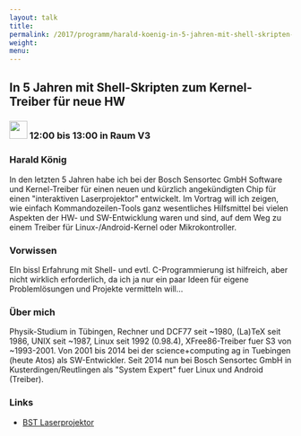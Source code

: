 ```yaml
---
layout: talk
title:
permalink: /2017/programm/harald-koenig-in-5-jahren-mit-shell-skripten-zum-kernel-treiber-fuer-neue-hw/
weight:
menu:
---
```

## In 5 Jahren mit Shell-Skripten zum Kernel-Treiber für neue HW

### <img height = "32" src="../../../images/talk.svg"> 12:00 bis 13:00 in Raum V3

### Harald König

In den letzten 5 Jahren habe ich bei der Bosch Sensortec GmbH Software und Kernel-Treiber für einen neuen und kürzlich angekündigten Chip für einen "interaktiven Laserprojektor" entwickelt.  Im Vortrag will ich zeigen, wie einfach Kommandozeilen-Tools ganz wesentliches Hilfsmittel bei vielen Aspekten der HW- und SW-Entwicklung waren und sind, auf dem Weg zu einem Treiber für Linux-/Android-Kernel oder Mikrokontroller.

### Vorwissen

EIn bissl Erfahrung mit Shell- und evtl. C-Programmierung ist hilfreich, aber nicht wirklich erforderlich, da ich ja nur ein paar Ideen für eigene Problemlösungen und Projekte vermitteln will...

### Über mich

Physik-Studium in Tübingen, Rechner und DCF77 seit ~1980, (La)TeX seit 1986, UNIX seit ~1987, Linux seit 1992 (0.98.4), XFree86-Treiber fuer S3 von ~1993-2001. Von 2001 bis 2014 bei der science+computing ag in Tuebingen (heute Atos) als SW-Entwickler. Seit 2014 nun bei Bosch Sensortec GmbH in Kusterdingen/Reutlingen als "System Expert" fuer Linux und Android (Treiber).

### Links

- <a href="https://www.bosch-sensortec.com/bst/products/optical_microsystems/bml050" target="_blank">BST Laserprojektor</a>